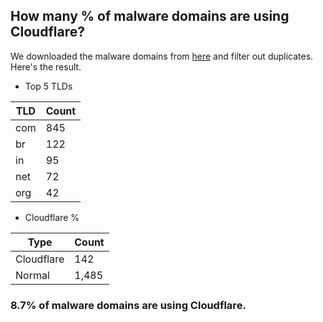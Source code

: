 ## How many % of malware domains are using Cloudflare?


We downloaded the malware domains from [here](https://urlhaus.abuse.ch) and filter out duplicates.
Here's the result.


[//]: # (start replacement)


- Top 5 TLDs

| TLD | Count |
| --- | --- |
| com | 845 |
| br | 122 |
| in | 95 |
| net | 72 |
| org | 42 |


- Cloudflare %

| Type | Count |
| --- | --- |
| Cloudflare | 142 |
| Normal | 1,485 |


### 8.7% of malware domains are using Cloudflare.